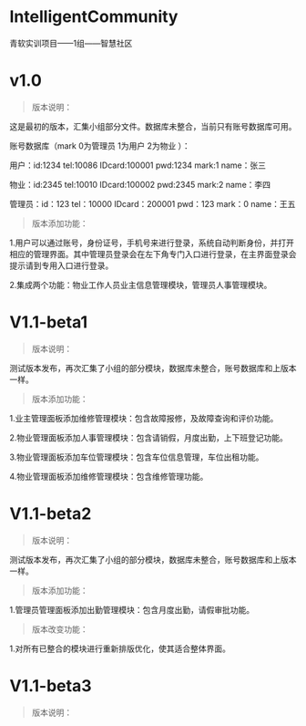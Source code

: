 # IntelligentCommunity

青软实训项目——1组——智慧社区

# v1.0 

>版本说明： 

这是最初的版本，汇集小组部分文件。数据库未整合，当前只有账号数据库可用。

账号数据库（mark 0为管理员 1为用户 2为物业 ）：

  用户：id:1234  tel:10086  IDcard:100001 pwd:1234 mark:1 name：张三

  物业：id:2345  tel:10010  IDcard:100002 pwd:2345 mark:2 name：李四
  
  管理员：id：123 tel：10000 IDcard：200001 pwd：123 mark：0 name：王五

>版本添加功能：

1.用户可以通过账号，身份证号，手机号来进行登录，系统自动判断身份，并打开相应的管理界面。其中管理员登录会在左下角专门入口进行登录，在主界面登录会提示请到专用入口进行登录。

2.集成两个功能：物业工作人员业主信息管理模块，管理员人事管理模块。

# V1.1-beta1

>版本说明：

测试版本发布，再次汇集了小组的部分模块，数据库未整合，账号数据库和上版本一样。

>版本添加功能：

1.业主管理面板添加维修管理模块：包含故障报修，及故障查询和评价功能。

2.物业管理面板添加人事管理模块：包含请销假，月度出勤，上下班登记功能。

3.物业管理面板添加车位管理模块：包含车位信息管理，车位出租功能。

4.物业管理面板添加维修管理模块：包含维修管理功能。

# V1.1-beta2

>版本说明：

测试版本发布，再次汇集了小组的部分模块，数据库未整合，账号数据库和上版本一样。

>版本添加功能：

1.管理员管理面板添加出勤管理模块：包含月度出勤，请假审批功能。

>版本改变功能：

1.对所有已整合的模块进行重新排版优化，使其适合整体界面。

# V1.1-beta3

>版本说明：

